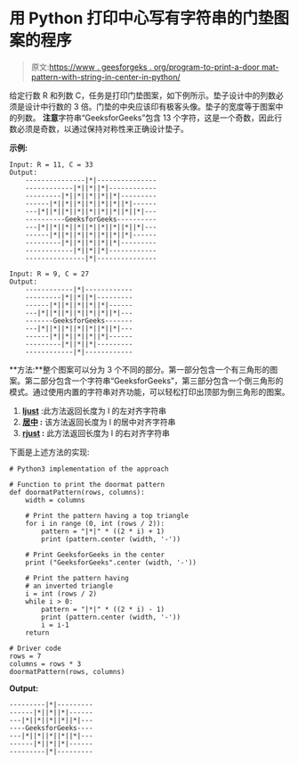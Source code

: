 # 用 Python 打印中心写有字符串的门垫图案的程序

> 原文:[https://www . geesforgeks . org/program-to-print-a-door mat-pattern-with-string-in-center-in-python/](https://www.geeksforgeeks.org/program-to-print-a-doormat-pattern-having-a-string-written-in-the-center-in-python/)

给定行数 R 和列数 C，任务是打印门垫图案，如下例所示。垫子设计中的列数必须是设计中行数的 3 倍。门垫的中央应该印有极客头像。垫子的宽度等于图案中的列数。
**注意**字符串“GeeksforGeeks”包含 13 个字符，这是一个奇数，因此行数必须是奇数，以通过保持对称性来正确设计垫子。

**示例:**

```
Input: R = 11, C = 33 
Output:
    ---------------|*|---------------
    ------------|*||*||*|------------
    ---------|*||*||*||*||*|---------
    ------|*||*||*||*||*||*||*|------
    ---|*||*||*||*||*||*||*||*||*|---
    ----------GeeksforGeeks----------
    ---|*||*||*||*||*||*||*||*||*|---
    ------|*||*||*||*||*||*||*|------
    ---------|*||*||*||*||*|---------
    ------------|*||*||*|------------
    ---------------|*|---------------

Input: R = 9, C = 27
Output:
    ------------|*|------------
    ---------|*||*||*|---------
    ------|*||*||*||*||*|------
    ---|*||*||*||*||*||*||*|---
    -------GeeksforGeeks-------
    ---|*||*||*||*||*||*||*|---
    ------|*||*||*||*||*|------
    ---------|*||*||*|---------
    ------------|*|------------

```

**方法:**整个图案可以分为 3 个不同的部分。第一部分包含一个有三角形的图案。第二部分包含一个字符串“GeeksforGeeks”，第三部分包含一个倒三角形的模式。通过使用内置的字符串对齐功能，可以轻松打印出顶部为倒三角形的图案。

1.  **[ljust](https://www.geeksforgeeks.org/python-string-ljust-rjust-center/)** :此方法返回长度为 l 的左对齐字符串
2.  **[居中](https://www.geeksforgeeks.org/string-center-python/) :** 该方法返回长度为 l 的居中对齐字符串
3.  **[rjust](https://www.geeksforgeeks.org/string-rjust-ljust-python/) :** 此方法返回长度为 l 的右对齐字符串

下面是上述方法的实现:

```
# Python3 implementation of the approach

# Function to print the doormat pattern
def doormatPattern(rows, columns):
    width = columns

    # Print the pattern having a top triangle
    for i in range (0, int (rows / 2)):
        pattern = "|*|" * ((2 * i) + 1)
        print (pattern.center (width, '-'))

    # Print GeeksforGeeks in the center
    print ("GeeksforGeeks".center (width, '-'))

    # Print the pattern having 
    # an inverted triangle
    i = int (rows / 2)
    while i > 0:
        pattern = "|*|" * ((2 * i) - 1)
        print (pattern.center (width, '-'))
        i = i-1
    return

# Driver code
rows = 7
columns = rows * 3
doormatPattern(rows, columns)
```

**Output:**

```
---------|*|---------
------|*||*||*|------
---|*||*||*||*||*|---
----GeeksforGeeks----
---|*||*||*||*||*|---
------|*||*||*|------
---------|*|---------

```